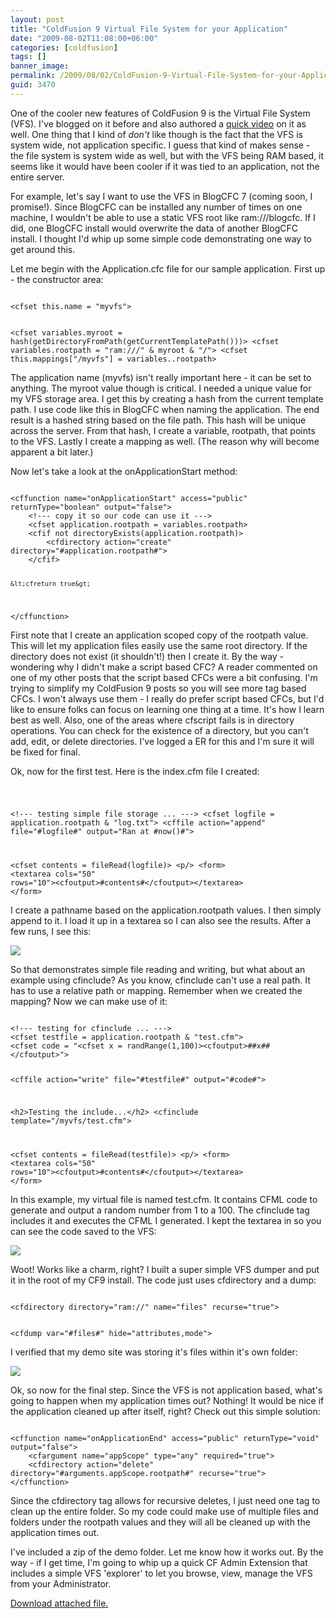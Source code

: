 ```yaml
---
layout: post
title: "ColdFusion 9 Virtual File System for your Application"
date: "2009-08-02T11:08:00+06:00"
categories: [coldfusion]
tags: []
banner_image: 
permalink: /2009/08/02/ColdFusion-9-Virtual-File-System-for-your-Application
guid: 3470
---
```


One of the cooler new features of ColdFusion 9 is the Virtual File System (VFS). I've blogged on it before and also authored a <a href="http://labs.adobe.com/technologies/coldfusion9/videos/rcamden_03/">quick video</a> on it as well. One thing that I kind of <i>don't</i> like though is the fact that the VFS is system wide, not application specific. I guess that kind of makes sense - the file system is system wide as well, but with the VFS being RAM based, it seems like it would have been cooler if it was tied to an application, not the entire server. 

For example, let's say I want to use the VFS in BlogCFC 7 (coming soon, I promise!). Since BlogCFC can be installed any number of times on one machine, I wouldn't be able to use a static VFS root like ram:///blogcfc. If I did, one BlogCFC install would overwrite the data of another BlogCFC install. I thought I'd whip up some simple code demonstrating one way to get around this.
<!--more-->
Let me begin with the Application.cfc file for our sample application. First up - the constructor area:

<code>
&lt;cfset this.name = "myvfs"&gt;

&lt;cfset variables.myroot = hash(getDirectoryFromPath(getCurrentTemplatePath()))&gt;
&lt;cfset variables.rootpath = "ram:///" & myroot & "/"&gt;
&lt;cfset this.mappings["/myvfs"] = variables..rootpath&gt;
</code>

The application name (myvfs) isn't really important here - it can be set to anything. The myroot value though is critical. I needed a unique value for my VFS storage area. I get this by creating a hash from the current template path. I use code like this in BlogCFC when naming the application. The end result is a hashed string based on the file path. This hash will be unique across the server. From that hash, I create a variable, rootpath, that points to the VFS. Lastly I create a mapping as well. (The reason why will become apparent a bit later.)

Now let's take a look at the onApplicationStart method:

<code>
&lt;cffunction name="onApplicationStart" access="public" returnType="boolean" output="false"&gt;
	&lt;!--- copy it so our code can use it ---&gt;
	&lt;cfset application.rootpath = variables.rootpath&gt;
	&lt;cfif not directoryExists(application.rootpath)&gt;
		&lt;cfdirectory action="create" directory="#application.rootpath#"&gt;
	&lt;/cfif&gt;
		
	&lt;cfreturn true&gt;
&lt;/cffunction&gt;
</code>

First note that I create an application scoped copy of the rootpath value. This will let my application files easily use the same root directory. If the directory does not exist (it shouldn't!) then I create it. By the way - wondering why I didn't make a script based CFC? A reader commented on one of my other posts that the script based CFCs were a bit confusing. I'm trying to simplify my ColdFusion 9 posts so you will see more tag based CFCs. I won't always use them - I really do prefer script based CFCs, but I'd like to ensure folks can focus on learning one thing at a time. It's how I learn best as well. Also, one of the areas where cfscript fails is in directory operations. You can check for the existence of a directory, but you can't add, edit, or delete directories. I've logged a ER for this and I'm sure it will be fixed for final.

Ok, now for the first test. Here is the index.cfm file I created:

<code>

&lt;!--- testing simple file storage ... ---&gt;
&lt;cfset logfile = application.rootpath & "log.txt"&gt;
&lt;cffile action="append" file="#logfile#" output="Ran at #now()#"&gt;

&lt;cfset contents = fileRead(logfile)&gt;
&lt;p/&gt;
&lt;form&gt;
&lt;textarea cols="50" rows="10"&gt;&lt;cfoutput&gt;#contents#&lt;/cfoutput&gt;&lt;/textarea&gt;
&lt;/form&gt;
</code>

I create a pathname based on the application.rootpath values. I then simply append to it. I load it up in a textarea so I can also see the results. After a few runs, I see this:

<img src="https://static.raymondcamden.com/images/Picture 177.png" />

So that demonstrates simple file reading and writing, but what about an example using cfinclude? As you know, cfinclude can't use a real path. It has to use a relative path or mapping. Remember when we created the mapping? Now we can make use of it:

<code>
&lt;!--- testing for cfinclude ... ---&gt;
&lt;cfset testfile = application.rootpath & "test.cfm"&gt;
&lt;cfset code = "&lt;cfset x = randRange(1,100)&gt;&lt;cfoutput&gt;##x##&lt;/cfoutput&gt;"&gt;

&lt;cffile action="write" file="#testfile#" output="#code#"&gt;

&lt;h2&gt;Testing the include...&lt;/h2&gt;
&lt;cfinclude template="/myvfs/test.cfm"&gt;

&lt;cfset contents = fileRead(testfile)&gt;
&lt;p/&gt;
&lt;form&gt;
&lt;textarea cols="50" rows="10"&gt;&lt;cfoutput&gt;#contents#&lt;/cfoutput&gt;&lt;/textarea&gt;
&lt;/form&gt;
</code>

In this example, my virtual file is named test.cfm. It contains CFML code to generate and output a random number from 1 to a 100. The cfinclude tag includes it and executes the CFML I generated. I kept the textarea in so you can see the code saved to the VFS:

<img src="https://static.raymondcamden.com/images/cfjedi/Picture 251.png" />

Woot! Works like a charm, right? I built a super simple VFS dumper and put it in the root of my CF9 install. The code just uses cfdirectory and a dump:

<code>
&lt;cfdirectory directory="ram://" name="files" recurse="true"&gt;

&lt;cfdump var="#files#" hide="attributes,mode"&gt;
</code>

I verified that my demo site was storing it's files within it's own folder:

<img src="https://static.raymondcamden.com/images/cfjedi/Picture 334.png" />

Ok, so now for the final step. Since the VFS is not application based, what's going to happen when my application times out? Nothing! It would be nice if the application cleaned up after itself, right? Check out this simple solution:

<code>
&lt;cffunction name="onApplicationEnd" access="public" returnType="void" output="false"&gt;
	&lt;cfargument name="appScope" type="any" required="true"&gt;
	&lt;cfdirectory action="delete" directory="#arguments.appScope.rootpath#" recurse="true"&gt;
&lt;/cffunction&gt;
</code>

Since the cfdirectory tag allows for recursive deletes, I just need one tag to clean up the entire folder. So my code could make use of multiple files and folders under the rootpath values and they will all be cleaned up with the application times out. 

I've included a zip of the demo folder. Let me know how it works out. By the way - if I get time, I'm going to whip up a quick CF Admin Extension that includes a simple VFS 'explorer' to let you browse, view, manage the VFS from your Administrator.<p><a href='enclosures/C{% raw %}%3A%{% endraw %}5Chosts{% raw %}%5C2009%{% endraw %}2Ecoldfusionjedi{% raw %}%2Ecom%{% endraw %}5Cenclosures{% raw %}%2Fmyvfs%{% endraw %}2D2%2Ezip'>Download attached file.</a></p>
